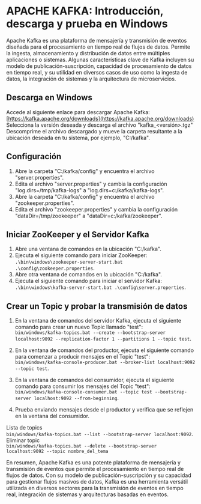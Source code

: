 # APACHE KAFKA: Introducción, descarga y prueba en Windows

Apache Kafka es una plataforma de mensajería y transmisión de eventos diseñada para el procesamiento en tiempo real de flujos de datos. Permite la ingesta, almacenamiento y distribución de datos entre múltiples aplicaciones o sistemas. Algunas características clave de Kafka incluyen su modelo de publicación-suscripción, capacidad de procesamiento de datos en tiempo real, y su utilidad en diversos casos de uso como la ingesta de datos, la integración de sistemas y la arquitectura de microservicios.

## Descarga en Windows

Accede al siguiente enlace para descargar Apache Kafka: [https://kafka.apache.org/downloads](https://kafka.apache.org/downloads)
Selecciona la versión deseada y descarga el archivo "kafka_<versión>.tgz"
Descomprime el archivo descargado y mueve la carpeta resultante a la ubicación deseada en tu sistema, por ejemplo, "C:/kafka".

## Configuración

1. Abre la carpeta "C:/kafka/config" y encuentra el archivo "server.properties".
2. Edita el archivo "server.properties" y cambia la configuración "log.dirs=/tmp/kafka-logs" a "log.dirs=c:/kafka/kafka-logs".
3. Abre la carpeta "C:/kafka/config" y encuentra el archivo "zookeeper.properties".
4. Edita el archivo "zookeeper.properties" y cambia la configuración "dataDir=/tmp/zookeeper" a "dataDir=c:/kafka/zookeeper".

## Iniciar ZooKeeper y el Servidor Kafka

1. Abre una ventana de comandos en la ubicación "C:/kafka".
2. Ejecuta el siguiente comando para iniciar ZooKeeper: `.\bin\windows\zookeeper-server-start.bat .\config\zookeeper.properties`.
3. Abre otra ventana de comandos en la ubicación "C:/kafka".
4. Ejecuta el siguiente comando para iniciar el servidor Kafka: `.\bin\windows\kafka-server-start.bat .\config\server.properties`.

## Crear un Topic y probar la transmisión de datos

1. En la ventana de comandos del servidor Kafka, ejecuta el siguiente comando para crear un nuevo Topic llamado "test": <br>
`bin/windows/kafka-topics.bat --create --bootstrap-server localhost:9092 --replication-factor 1 --partitions 1 --topic test`.

2. En la ventana de comandos del productor, ejecuta el siguiente comando para comenzar a producir mensajes en el Topic "test": <br>
`bin/windows/kafka-console-producer.bat --broker-list localhost:9092 --topic test`.
  
3. En la ventana de comandos del consumidor, ejecuta el siguiente comando para consumir los mensajes del Topic "test": <br>
`bin/windows/kafka-console-consumer.bat --topic test --bootstrap-server localhost:9092 --from-beginning`.

4. Prueba enviando mensajes desde el productor y verifica que se reflejen en la ventana del consumidor. <br>

Lista de topics <br>
`bin/windows/kafka-topics.bat --list --bootstrap-server localhost:9092`. <br>
Eliminar topic <br>
`bin/windows/kafka-topics.bat --delete --bootstrap-server localhost:9092 --topic nombre_del_tema`

En resumen, Apache Kafka es una potente plataforma de mensajería y transmisión de eventos que permite el procesamiento en tiempo real de flujos de datos. Con su modelo de publicación-suscripción y su capacidad para gestionar flujos masivos de datos, Kafka es una herramienta versátil utilizada en diversos sectores para la transmisión de eventos en tiempo real, integración de sistemas y arquitecturas basadas en eventos.
